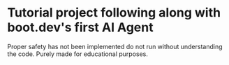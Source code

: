 # Tutorial project following along with boot.dev's first AI Agent

Proper safety has not been implemented do not run without understanding the code. Purely made for educational purposes.
